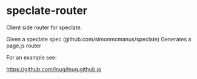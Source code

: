 # speclate-router
Client side router for speclate.


Given a speclate spec (github.com/simonmcmanus/speclate) Generates a page.js router

For an example see:

https://github.com/lnug/lnug.github.io
